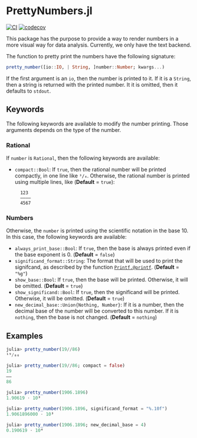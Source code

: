 PrettyNumbers.jl
================

[![CI](https://github.com/ronisbr/PrettyNumbers.jl/actions/workflows/ci.yml/badge.svg)](https://github.com/ronisbr/PrettyNumbers.jl/actions/workflows/ci.yml)
[![codecov](https://codecov.io/gh/ronisbr/PrettyNumbers.jl/branch/main/graph/badge.svg?token=PRRLTAX1V9)](https://codecov.io/gh/ronisbr/PrettyNumbers.jl)

This package has the purpose to provide a way to render numbers in a more visual
way for data analysis. Currently, we only have the text backend.

The function to pretty print the numbers have the following signature:

```julia
pretty_number([io::IO, | String, ]number::Number; kwargs...)
```

If the first argument is an `io`, then the number is printed to it. If it is
a `String`, then a string is returned with the printed number. It it is omitted,
then it defaults to `stdout`.

## Keywords

The following keywords are available to modify the number printing. Those
arguments depends on the type of the number.

### Rational

If `number` is `Rational`, then the following keywords are available:

- `compact::Bool`: If `true`, then the rational number will be printed
    compactly, in one line like `³/₄`. Otherwise, the rational number is printed
    using multiple lines, like (**Default** = `true`):


        123
        ————
        4567

### Numbers

Otherwise, the `number` is printed using the scientific notation in the base 10.
In this case, the following keywords are available:

- `always_print_base::Bool`: If `true`, then the base is always printed even if
    the base exponent is 0. (**Default** = `false`)
- `significand_format::String`: The format that will be used to print the
    signifcand, as described by the function [`Printf.@printf`](@ref).
    (**Default** = `"%g"`)
- `show_base::Bool`: If `true`, then the base will be printed. Otherwise, it
    will be omitted. (**Default** = `true`)
- `show_significand::Bool`: If `true`, then the significand will be printed.
    Otherwise, it will be omitted. (**Default** = `true`)
- `new_decimal_base::Union{Nothing, Number}`: If it is a number, then the
    decimal base of the number will be converted to this number. If it is
    `nothing`, then the base is not changed. (**Default** = `nothing`)

## Examples

```julia
julia> pretty_number(19//86)
¹⁹/₈₆

julia> pretty_number(19//86; compact = false)
19
——
86

julia> pretty_number(1906.1896)
1.90619 · 10³

julia> pretty_number(1906.1896, significand_format = "%.10f")
1.9061896000 · 10³

julia> pretty_number(1906.1896; new_decimal_base = 4)
0.190619 · 10⁴
```
